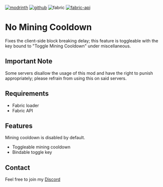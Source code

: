 [![modrinth](https://cdn.jsdelivr.net/npm/@intergrav/devins-badges@3/assets/cozy/available/modrinth_vector.svg)](https://modrinth.com/mod/no-mining-cooldown)
[![github](https://cdn.jsdelivr.net/npm/@intergrav/devins-badges@3/assets/cozy/available/github_vector.svg)](https://github.com/Daxanius/NoMiningCooldown)
![fabric](https://cdn.jsdelivr.net/npm/@intergrav/devins-badges@3/assets/cozy/supported/fabric_vector.svg)
[![fabric-api](https://cdn.jsdelivr.net/npm/@intergrav/devins-badges@3/assets/cozy/requires/fabric-api_vector.svg)](https://modrinth.com/mod/fabric-api)

# No Mining Cooldown
Fixes the client-side block breaking delay; this feature is toggleable with the key bound to "Toggle Mining Cooldown" under miscellaneous.

## Important Note

Some servers disallow the usage of this mod and have the right to punish appropriately; please refrain from using this on said servers.

## Requirements

- Fabric loader
- Fabric API

## Features
Mining cooldown is disabled by default.

- Toggleable mining cooldown
- Bindable toggle key

## Contact

Feel free to join my [Discord](https://discord.gg/8Mm3g3T5re)

